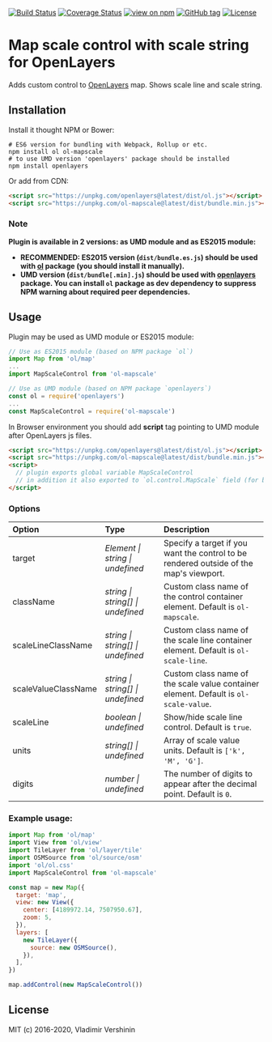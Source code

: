 [![Build Status](https://travis-ci.com/ghettovoice/ol-mapscale.svg?branch=master)](https://travis-ci.com/ghettovoice/ol-mapscale)
[![Coverage Status](https://coveralls.io/repos/github/ghettovoice/ol-mapscale/badge.svg?branch=master)](https://coveralls.io/github/ghettovoice/ol-mapscale?branch=master)
[![view on npm](http://img.shields.io/npm/v/ol-mapscale.svg)](https://www.npmjs.org/package/ol-mapscale)
[![GitHub tag](https://img.shields.io/github/tag/ghettovoice/ol-mapscale.svg)](https://github.com/ghettovoice/ol-mapscale/releases)
[![License](https://img.shields.io/github/license/ghettovoice/ol-mapscale.svg)](https://github.com/ghettovoice/ol-mapscale/blob/master/LICENSE)

# Map scale control with scale string for OpenLayers

Adds custom control to [OpenLayers](https://openlayers.org/) map. Shows scale line and scale string.

## Installation

Install it thought NPM or Bower:

```shell
# ES6 version for bundling with Webpack, Rollup or etc.
npm install ol ol-mapscale
# to use UMD version 'openlayers' package should be installed
npm install openlayers
```

Or add from CDN:

```html
<script src="https://unpkg.com/openlayers@latest/dist/ol.js"></script>
<script src="https://unpkg.com/ol-mapscale@latest/dist/bundle.min.js"></script>
```

### Note
**Plugin is available in 2 versions: as UMD module and as ES2015 module:**
- **RECOMMENDED: ES2015 version (`dist/bundle.es.js`) should be used with [ol](https://www.npmjs.com/package/ol) package (you should
  install it manually).**
- **UMD version (`dist/bundle[.min].js`) should be used with [openlayers](https://www.npmjs.com/package/openlayers) package.
  You can install `ol` package as dev dependency to suppress NPM warning about required peer dependencies.**

## Usage

Plugin may be used as UMD module or ES2015 module:

```js
// Use as ES2015 module (based on NPM package `ol`)
import Map from 'ol/map'
...
import MapScaleControl from 'ol-mapscale'

// Use as UMD module (based on NPM package `openlayers`)
const ol = require('openlayers')
...
const MapScaleControl = require('ol-mapscale')
```

In Browser environment you should add **script** tag pointing to UMD module after OpenLayers js files.
```html
<script src="https://unpkg.com/openlayers@latest/dist/ol.js"></script>
<script src="https://unpkg.com/ol-mapscale@latest/dist/bundle.min.js"></script>
<script>
  // plugin exports global variable MapScaleControl
  // in addition it also exported to `ol.control.MapScale` field (for backward compatibility).
</script>
```

### Options

| Option              | Type                                      | Description                                                                            |
|:--------------------|:------------------------------------------|:---------------------------------------------------------------------------------------|
| target              | _Element &#124; string &#124; undefined_  | Specify a target if you want the control to be rendered outside of the map's viewport. |
| className           | _string &#124; string[] &#124; undefined_ | Custom class name of the control container element. Default is `ol-mapscale`.          |
| scaleLineClassName  | _string &#124; string[] &#124; undefined_ | Custom class name of the scale line container element. Default is `ol-scale-line`.     |
| scaleValueClassName | _string &#124; string[] &#124; undefined_ | Custom class name of the scale value container element. Default is `ol-scale-value`.   |
| scaleLine           | _boolean &#124; undefined_                | Show/hide scale line control. Default is `true`.                                       |
| units               | _string[] &#124; undefined_               | Array of scale value units. Default is `['k', 'M', 'G']`.                              |
| digits              | _number &#124; undefined_                 | The number of digits to appear after the decimal point. Default is `0`.                |

### Example usage:
```js
import Map from 'ol/map'
import View from 'ol/view'
import TileLayer from 'ol/layer/tile'
import OSMSource from 'ol/source/osm'
import 'ol/ol.css'
import MapScaleControl from 'ol-mapscale'

const map = new Map({
  target: 'map',
  view: new View({
    center: [4189972.14, 7507950.67],
    zoom: 5,
  }),
  layers: [
    new TileLayer({
      source: new OSMSource(),
    }),
  ],
})

map.addControl(new MapScaleControl())
```

## License

MIT (c) 2016-2020, Vladimir Vershinin
